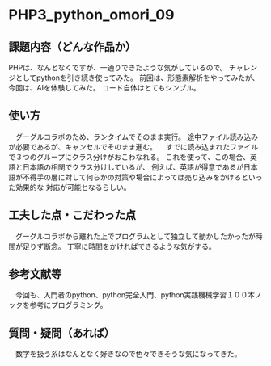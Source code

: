 # PHP3_python_omori_09

## 課題内容（どんな作品か）
 PHPは、なんとなくですが、一通りできたような気がしているので。
 チャレンジとしてpythonを引き続き使ってみた。
 前回は、形態素解析をやってみたが、今回は、AIを体験してみた。
 コード自体はとてもシンプル。

## 使い方
　グーグルコラボのため、ランタイムでそのまま実行。
 途中ファイル読み込みが必要であるが、キャンセルでそのまま進む。
　すでに読み込まれたファイルで３つのグループにクラス分けがおこわなれる。
 これを使って、この場合、英語と日本語の相関でクラス分けしているが、
 例えば、英語が得意であるが日本語が不得手の層に対して何らかの対策や場合によっては売り込みをかけるといった効果的な
 対応が可能となるらしい。

## 工夫した点・こだわった点
　グーグルコラボから離れた上でプログラムとして独立して動かしたかったが時間が足りず断念。
 丁寧に時間をかければできるような気がする。

## 参考文献等
　今回も、入門者のpython、python完全入門、python実践機械学習１００本ノックを参考にプログラミング。

## 質問・疑問（あれば）
　数字を扱う系はなんとなく好きなので色々できそうな気になってきた。


